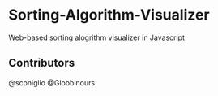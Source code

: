 # Sorting-Algorithm-Visualizer

Web-based sorting alogrithm visualizer in Javascript

## Contributors

@sconiglio
@Gloobinours
